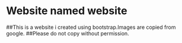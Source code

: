 # Website named website
 ##This is a website i created using bootstrap.Images are copied from google.
 ##Please do not copy without permission.
